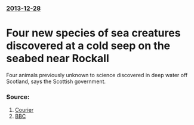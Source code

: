 ### [2013-12-28](/news/2013/12/28/index.md)

# Four new species of sea creatures discovered at a cold seep on the seabed near Rockall 

Four animals previously unknown to science discovered in deep water off Scotland, says the Scottish government.


### Source:

1. [Courier](http://www.thecourier.co.uk/news/scotland/new-sea-creatures-discovery-in-atlantic-a-momentous-find-1.170266)
2. [BBC](http://www.bbc.co.uk/news/uk-scotland-highlands-islands-25528522)
